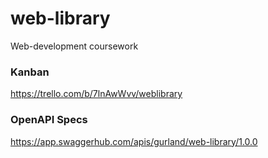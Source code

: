 # web-library
Web-development coursework

### Kanban
https://trello.com/b/7lnAwWvv/weblibrary
### OpenAPI Specs
https://app.swaggerhub.com/apis/gurland/web-library/1.0.0
